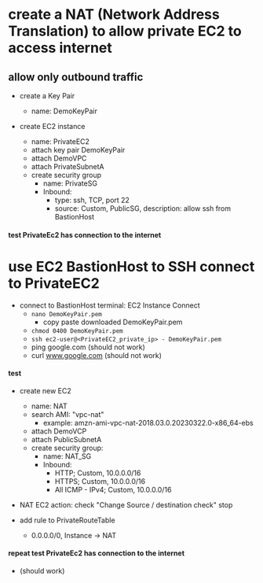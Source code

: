 # create a NAT (Network Address Translation) to allow private EC2 to access internet
## allow only outbound traffic

- create a Key Pair
  - name: DemoKeyPair

- create EC2 instance
  - name: PrivateEC2
  - attach key pair DemoKeyPair
  - attach DemoVPC
  - attach PrivateSubnetA
  - create security group
    - name: PrivateSG
    - Inbound:
      - type: ssh, TCP, port 22
      - source: Custom, PublicSG, description: allow ssh from BastionHost

#### test PrivateEc2 has connection to the internet ####
# use EC2 BastionHost to SSH connect to PrivateEC2
  - connect to BastionHost terminal: EC2 Instance Connect
    - ```nano DemoKeyPair.pem```
      - copy paste downloaded DemoKeyPair.pem
    - ```chmod 0400 DemoKeyPair.pem```
    - ```ssh ec2-user@<PrivateEC2_private_ip> - DemoKeyPair.pem```
    - ping google.com (should not work)
    - curl www.google.com (should not work)
#### test ####

- create new EC2
  - name: NAT
  - search AMI: "vpc-nat"
    - example: amzn-ami-vpc-nat-2018.03.0.20230322.0-x86_64-ebs
  - attach DemoVCP
  - attach PublicSubnetA
  - create security group:
    - name: NAT_SG
    - Inbound:
      - HTTP; Custom, 10.0.0.0/16
      - HTTPS; Custom, 10.0.0.0/16
      - All ICMP - IPv4; Custom, 10.0.0.0/16

- NAT EC2 action: check "Change Source / destination check" stop

- add rule to PrivateRouteTable
  - 0.0.0.0/0, Instance -> NAT

#### repeat test PrivateEc2 has connection to the internet ####
- (should work)
####
